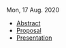 
Mon, 17 Aug. 2020

- [Abstract](abstract.pdf)
- [Proposal](proposal.pdf)
- [Presentation](prelim_2020-08.pdf)

